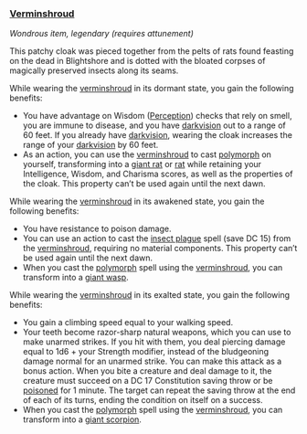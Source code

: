 ### [Verminshroud](https://www.dndbeyond.com/magic-items/verminshroud)

_Wondrous item, legendary (requires attunement)_

This patchy cloak was pieced together from the pelts of rats found feasting on the dead in Blightshore and is dotted with the bloated corpses of magically preserved insects along its seams.

While wearing the [verminshroud](https://www.dndbeyond.com/magic-items/verminshroud) in its dormant state, you gain the following benefits:

-   You have advantage on Wisdom ([Perception](https://www.dndbeyond.com/compendium/rules/basic-rules/using-ability-scores#Perception)) checks that rely on smell, you are immune to disease, and you have [darkvision](https://www.dndbeyond.com/compendium/rules/basic-rules/monsters#Darkvision) out to a range of 60 feet. If you already have [darkvision](https://www.dndbeyond.com/compendium/rules/basic-rules/monsters#Darkvision), wearing the cloak increases the range of your [darkvision](https://www.dndbeyond.com/compendium/rules/basic-rules/monsters#Darkvision) by 60 feet.
-   As an action, you can use the [verminshroud](https://www.dndbeyond.com/magic-items/verminshroud) to cast [polymorph](https://www.dndbeyond.com/spells/polymorph) on yourself, transforming into a [giant rat](https://www.dndbeyond.com/monsters/giant-rat) or [rat](https://www.dndbeyond.com/monsters/rat) while retaining your Intelligence, Wisdom, and Charisma scores, as well as the properties of the cloak. This property can’t be used again until the next dawn.

While wearing the [verminshroud](https://www.dndbeyond.com/magic-items/verminshroud) in its awakened state, you gain the following benefits:

-   You have resistance to poison damage.
-   You can use an action to cast the [insect plague](https://www.dndbeyond.com/spells/insect-plague) spell (save DC 15) from the [verminshroud](https://www.dndbeyond.com/magic-items/verminshroud), requiring no material components. This property can’t be used again until the next dawn.
-   When you cast the [polymorph](https://www.dndbeyond.com/spells/polymorph) spell using the [verminshroud](https://www.dndbeyond.com/magic-items/verminshroud), you can transform into a [giant wasp](https://www.dndbeyond.com/monsters/giant-wasp).

While wearing the [verminshroud](https://www.dndbeyond.com/magic-items/verminshroud) in its exalted state, you gain the following benefits:

-   You gain a climbing speed equal to your walking speed.
-   Your teeth become razor-sharp natural weapons, which you can use to make unarmed strikes. If you hit with them, you deal piercing damage equal to 1d6 + your Strength modifier, instead of the bludgeoning damage normal for an unarmed strike. You can make this attack as a bonus action. When you bite a creature and deal damage to it, the creature must succeed on a DC 17 Constitution saving throw or be [poisoned](https://www.dndbeyond.com/compendium/rules/basic-rules/appendix-a-conditions#Poisoned) for 1 minute. The target can repeat the saving throw at the end of each of its turns, ending the condition on itself on a success.
-   When you cast the [polymorph](https://www.dndbeyond.com/spells/polymorph) spell using the [verminshroud](https://www.dndbeyond.com/magic-items/verminshroud), you can transform into a [giant scorpion](https://www.dndbeyond.com/monsters/giant-scorpion).